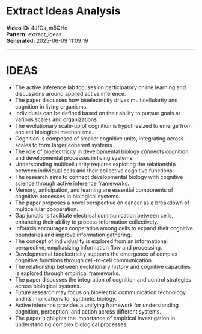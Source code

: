 # Extract Ideas Analysis

**Video ID:** 4JfGs_m5QHo  
**Pattern:** extract_ideas  
**Generated:** 2025-06-09 11:09:19  

---

# IDEAS

- The active inference lab focuses on participatory online learning and discussions around applied active inference.
- The paper discusses how bioelectricity drives multicellularity and cognition in living organisms.
- Individuals can be defined based on their ability to pursue goals at various scales and organizations.
- The evolutionary scale-up of cognition is hypothesized to emerge from ancient biological mechanisms.
- Cognition is composed of smaller cognitive units, integrating across scales to form larger coherent systems.
- The role of bioelectricity in developmental biology connects cognition and developmental processes in living systems.
- Understanding multicellularity requires exploring the relationship between individual cells and their collective cognitive functions.
- The research aims to connect developmental biology with cognitive science through active inference frameworks.
- Memory, anticipation, and learning are essential components of cognitive processes in biological systems.
- The paper proposes a novel perspective on cancer as a breakdown of multicellular cooperation.
- Gap junctions facilitate electrical communication between cells, enhancing their ability to process information collectively.
- Infotaxis encourages cooperation among cells to expand their cognitive boundaries and improve information gathering.
- The concept of individuality is explored from an informational perspective, emphasizing information flow and processing.
- Developmental bioelectricity supports the emergence of complex cognitive functions through cell-to-cell communication.
- The relationship between evolutionary history and cognitive capacities is explored through empirical frameworks.
- The paper discusses the integration of cognition and control strategies across biological systems.
- Future research may focus on bioelectric communication technology and its implications for synthetic biology.
- Active inference provides a unifying framework for understanding cognition, perception, and action across different systems.
- The paper highlights the importance of empirical investigation in understanding complex biological processes.